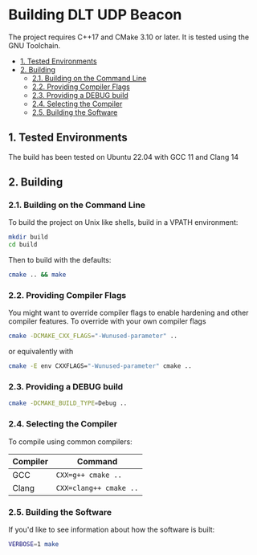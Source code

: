 # Building DLT UDP Beacon <!-- omit in toc -->

The project requires C++17 and CMake 3.10 or later. It is tested using the GNU Toolchain.

- [1. Tested Environments](#1-tested-environments)
- [2. Building](#2-building)
  - [2.1. Building on the Command Line](#21-building-on-the-command-line)
  - [2.2. Providing Compiler Flags](#22-providing-compiler-flags)
  - [2.3. Providing a DEBUG build](#23-providing-a-debug-build)
  - [2.4. Selecting the Compiler](#24-selecting-the-compiler)
  - [2.5. Building the Software](#25-building-the-software)

## 1. Tested Environments

The build has been tested on Ubuntu 22.04 with GCC 11 and Clang 14

## 2. Building

### 2.1. Building on the Command Line

To build the project on Unix like shells, build in a VPATH environment:

```sh
mkdir build
cd build
```

Then to build with the defaults:

```sh
cmake .. && make
```

### 2.2. Providing Compiler Flags

You might want to override compiler flags to enable hardening and other compiler
features. To override with your own compiler flags

```sh
cmake -DCMAKE_CXX_FLAGS="-Wunused-parameter" ..
```

or equivalently with

```sh
cmake -E env CXXFLAGS="-Wunused-parameter" cmake ..
```

### 2.3. Providing a DEBUG build

```sh
cmake -DCMAKE_BUILD_TYPE=Debug ..
```

### 2.4. Selecting the Compiler

To compile using common compilers:

| Compiler | Command                |
|----------|------------------------|
| GCC      | `CXX=g++ cmake ..`     |
| Clang    | `CXX=clang++ cmake ..` |


### 2.5. Building the Software

If you'd like to see information about how the software is built:

```sh
VERBOSE=1 make
```

